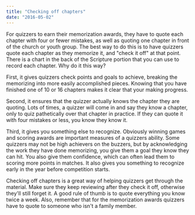```yaml
---
title: "Checking off chapters"
date: "2016-05-02"
---
```


For quizzers to earn their memorization awards, they have to quote each chapter with four or fewer mistakes, as well as quoting one chapter in front of the church or youth group. The best way to do this is to have quizzers quote each chapter as they memorize it, and "check it off" at that point. There is a chart in the back of the Scripture portion that you can use to record each chapter. Why do it this way?

First, it gives quizzers check points and goals to achieve, breaking the memorizing into more easily accomplished pieces. Knowing that you have finished one of 10 or 16 chapters makes it clear that your making progress.

Second, it ensures that the quizzer actually knows the chapter they are quoting. Lots of times, a quizzer will come in and say they know a chapter, only to quiz pathetically over that chapter in practice. If they can quote it with four mistakes or less, you know they know it.

Third, it gives you something else to recognize. Obviously winning games and scoring awards are important measures of a quizzers ability. Some quizzers may not be high achievers on the buzzers, but by acknowledging the work they have done memorizing, you give them a goal they know they can hit. You also give them confidence, which can often lead them to scoring more points in matches. It also gives you something to recognize early in the year before competition starts.

Checking off chapters is a great way of helping quizzers get through the material. Make sure they keep reviewing after they check it off, otherwise they'll still forget it. A good rule of thumb is to quote everything you know twice a week. Also, remember that for the memorization awards quizzers have to quote to someone who isn't a family member.
